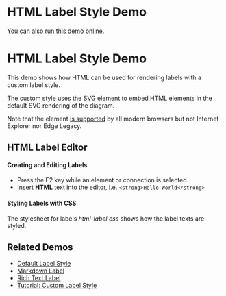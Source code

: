 <!--
 //////////////////////////////////////////////////////////////////////////////
 // @license
 // This file is part of yFiles for HTML 2.5.0.3.
 // Use is subject to license terms.
 //
 // Copyright (c) 2000-2023 by yWorks GmbH, Vor dem Kreuzberg 28,
 // 72070 Tuebingen, Germany. All rights reserved.
 //
 //////////////////////////////////////////////////////////////////////////////
-->
# HTML Label Style Demo

[You can also run this demo online](https://live.yworks.com/demos/style/htmllabel/index.html).

# HTML Label Style Demo

This demo shows how HTML can be used for rendering labels with a custom label style.

The custom style uses the [SVG <foreignObject>](https://developer.mozilla.org/en-US/docs/Web/SVG/Element/foreignObject) element to embed HTML elements in the default SVG rendering of the diagram.

Note that the <foreignObject> element [is supported](https://caniuse.com/mdn-svg_elements_foreignobject) by all modern browsers but not Internet Explorer nor Edge Legacy.

## HTML Label Editor

#### Creating and Editing Labels

- Press the F2 key while an element or connection is selected.
- Insert **HTML** text into the editor, i.e. `<strong>Hello World</strong>`

#### Styling Labels with CSS

The stylesheet for labels _html-label.css_ shows how the label texts are styled.

## Related Demos

- [Default Label Style](../default-label-style/index.html)
- [Markdown Label](../markdownlabel/index.html)
- [Rich Text Label](../richtextlabel/index.html)
- [Tutorial: Custom Label Style](../../02-tutorial-custom-styles/10-custom-label-style/index.html)
